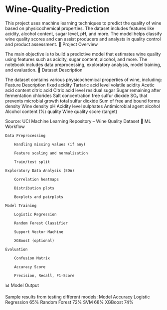 # Wine-Quality-Prediction
This project uses machine learning techniques to predict the quality of wine based on physicochemical properties. The dataset includes features like acidity, alcohol content, sugar level, pH, and more. The model helps classify wine quality scores and can assist producers and analysts in quality control and product assessment.
📌 Project Overview

The main objective is to build a predictive model that estimates wine quality using features such as acidity, sugar content, alcohol, and more. The notebook includes data preprocessing, exploratory analysis, model training, and evaluation.
📁 Dataset Description

The dataset contains various physicochemical properties of wine, including:
Feature	Description
fixed acidity	Tartaric acid level
volatile acidity	Acetic acid content
citric acid	Citric acid level
residual sugar	Sugar remaining after fermentation
chlorides	Salt concentration
free sulfur dioxide	SO₂ that prevents microbial growth
total sulfur dioxide	Sum of free and bound forms
density	Wine density
pH	Acidity level
sulphates	Antimicrobial agent
alcohol	Alcohol content (%)
quality	Wine quality score (target)

Source: UCI Machine Learning Repository – Wine Quality Dataset
🧠 ML Workflow

    Data Preprocessing

        Handling missing values (if any)

        Feature scaling and normalization

        Train/test split

    Exploratory Data Analysis (EDA)

        Correlation heatmaps

        Distribution plots

        Boxplots and pairplots

    Model Training

        Logistic Regression

        Random Forest Classifier

        Support Vector Machine

        XGBoost (optional)

    Evaluation

        Confusion Matrix

        Accuracy Score

        Precision, Recall, F1-Score

📊 Model Output

Sample results from testing different models:
Model	Accuracy
Logistic Regression	65%
Random Forest	72%
SVM	68%
XGBoost	74%
